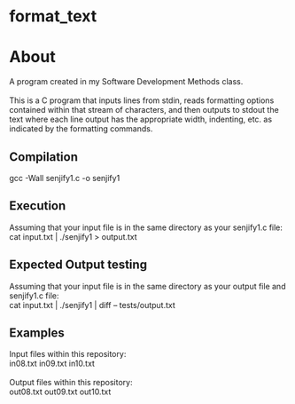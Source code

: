 # format_text
<H1>About</H1>
  <body>
  A program created in my Software Development Methods class.<br><br> This is a C	program	that	inputs	lines	from stdin,	reads formatting	options	
contained	within	that	stream	of	characters,	and	then	outputs	to	stdout the text	
where	each	line	output	has	the	appropriate	width,	indenting,	etc.	as	indicated by	the	
formatting	commands.
    </body>
  <H2>Compilation</H2>
    <body>gcc -Wall senjify1.c -o senjify1</body>
  <H2>Execution</H2>
    <body> Assuming that your input file is in the same directory as your senjify1.c file: <br> cat input.txt | ./senjify1 > output.txt </body>
  <H2>Expected Output testing</H2>
    <body> Assuming that your input file is in the same directory as your output file and senjify1.c file: <br> cat input.txt | ./senjify1 | diff – tests/output.txt </body>
  <H2>Examples</H2>
    <body>Input files within this repository:<br>
      in08.txt in09.txt in10.txt<br><br>
      Output files within this repository:<br>
      out08.txt out09.txt out10.txt
      </body>
